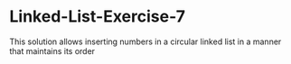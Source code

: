 # Linked-List-Exercise-7
This solution allows inserting numbers in a circular linked list in a manner that maintains its order
